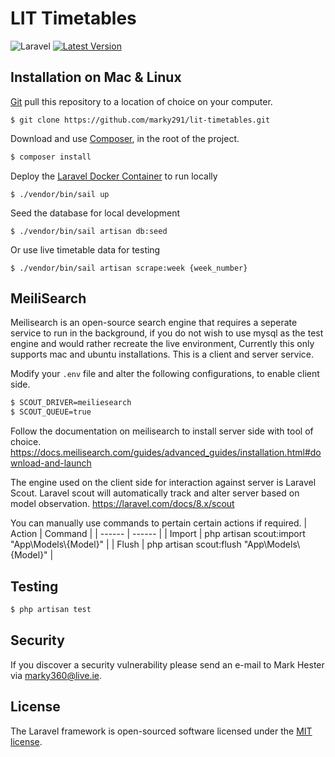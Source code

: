# LIT Timetables
![Laravel](https://github.com/marky291/lit-timetables/workflows/Laravel/badge.svg)
[![Latest Version](https://img.shields.io/github/v/release/marky291/lit-timetable.svg?style=flat-square)](https://github.com/marky291/lit-timetable/releases)

## Installation on Mac & Linux

[Git](https://git-scm.com/) pull this repository to a location of choice on your computer.
```
$ git clone https://github.com/marky291/lit-timetables.git
```

Download and use [Composer](https://getcomposer.org/), in the root of the project.

``` bash
$ composer install
```

Deploy the [Laravel Docker Container](https://laravel.com/docs/8.x/sail) to run locally
```
$ ./vendor/bin/sail up
```

Seed the database for local development
```
$ ./vendor/bin/sail artisan db:seed
```

Or use live timetable data for testing
```
$ ./vendor/bin/sail artisan scrape:week {week_number}
```

## MeiliSearch
Meilisearch is an open-source search engine that requires a seperate service to run in the background, if you do not wish to use mysql as the test engine and would rather recreate the live environment, Currently this only supports mac and ubuntu installations. This is a client and server service.

Modify your `.env` file and alter the following configurations, to enable client side.

```sh
$ SCOUT_DRIVER=meiliesearch
$ SCOUT_QUEUE=true
```

Follow the documentation on meilisearch to install server side with tool of choice.
https://docs.meilisearch.com/guides/advanced_guides/installation.html#download-and-launch

The engine used on the client side for interaction against server is Laravel Scout.
Laravel scout will automatically track and alter server based on model observation.
https://laravel.com/docs/8.x/scout

You can manually use commands to pertain certain actions if required.
| Action | Command |
| ------ | ------ |
| Import | php artisan scout:import "App\Models\\{Model}" |
| Flush | php artisan scout:flush "App\Models\\{Model}" |

## Testing

``` bash
$ php artisan test
```

## Security
If you discover a security vulnerability please send an e-mail to Mark Hester via [marky360@live.ie](mailto:marky360@live.ie).

## License
The Laravel framework is open-sourced software licensed under the [MIT license](https://opensource.org/licenses/MIT).
